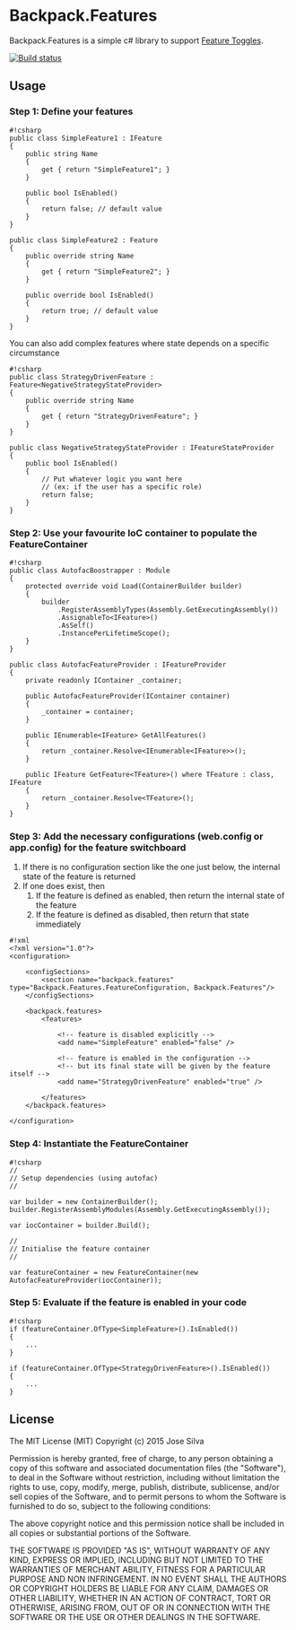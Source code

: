 # Backpack.Features

Backpack.Features is a simple c# library to support [Feature Toggles](http://http://martinfowler.com/bliki/FeatureToggle.html "Feature Toggle, by Martin Fowler").

[![Build status](https://ci.appveyor.com/api/projects/status/k5k2xlb4ud5c06vf/branch/master)](https://ci.appveyor.com/project/JoseSilva/backpack-features/branch/master)

## Usage

### Step 1: Define your features

```
#!csharp
public class SimpleFeature1 : IFeature
{
    public string Name
	{
		get { return "SimpleFeature1"; }
	}

    public bool IsEnabled()
    {
        return false; // default value
    }
}

public class SimpleFeature2 : Feature
{
    public override string Name
    {
        get { return "SimpleFeature2"; }
    }

    public override bool IsEnabled()
    {
        return true; // default value
    }
}
```

You can also add complex features where state depends on a specific circumstance

```
#!csharp
public class StrategyDrivenFeature : Feature<NegativeStrategyStateProvider>
{
    public override string Name
    {
        get { return "StrategyDrivenFeature"; }
    }
}

public class NegativeStrategyStateProvider : IFeatureStateProvider
{
    public bool IsEnabled()
    {
        // Put whatever logic you want here
        // (ex: if the user has a specific role)
        return false;
    }
}
```

### Step 2: Use your favourite IoC container to populate the FeatureContainer

```
#!csharp
public class AutofacBoostrapper : Module
{
    protected override void Load(ContainerBuilder builder)
    {
        builder
            .RegisterAssemblyTypes(Assembly.GetExecutingAssembly())
            .AssignableTo<IFeature>()
            .AsSelf()
            .InstancePerLifetimeScope();
    }
}

public class AutofacFeatureProvider : IFeatureProvider
{
    private readonly IContainer _container;

    public AutofacFeatureProvider(IContainer container)
    {
        _container = container;
    }

    public IEnumerable<IFeature> GetAllFeatures()
    {
        return _container.Resolve<IEnumerable<IFeature>>();
    }

    public IFeature GetFeature<TFeature>() where TFeature : class, IFeature
    {
        return _container.Resolve<TFeature>();
    }
}
```

### Step 3: Add the necessary configurations (web.config or app.config) for the feature switchboard

1. If there is no configuration section like the one just below, the internal state of the feature is returned
2. If one does exist, then
	1. If the feature is defined as enabled, then return the internal state of the feature
	2. If the feature is defined as disabled, then return that state immediately

```
#!xml
<?xml version="1.0"?>
<configuration>

    <configSections>
        <section name="backpack.features" type="Backpack.Features.FeatureConfiguration, Backpack.Features"/>
    </configSections>

    <backpack.features>
        <features>

			<!-- feature is disabled explicitly -->
            <add name="SimpleFeature" enabled="false" /> 
            
			<!-- feature is enabled in the configuration -->
			<!-- but its final state will be given by the feature itself -->
			<add name="StrategyDrivenFeature" enabled="true" /> 

        </features>
    </backpack.features>

</configuration>
```

### Step 4: Instantiate the FeatureContainer

```
#!csharp
//
// Setup dependencies (using autofac)
//

var builder = new ContainerBuilder();
builder.RegisterAssemblyModules(Assembly.GetExecutingAssembly());

var iocContainer = builder.Build();

//
// Initialise the feature container
//

var featureContainer = new FeatureContainer(new AutofacFeatureProvider(iocContainer));
```

### Step 5: Evaluate if the feature is enabled in your code

```
#!csharp
if (featureContainer.OfType<SimpleFeature>().IsEnabled())
{
	...
}

if (featureContainer.OfType<StrategyDrivenFeature>().IsEnabled())
{
	...
}
```
  
## License

The MIT License (MIT)
Copyright (c) 2015 Jose Silva

Permission is hereby granted, free of charge, to any person obtaining a copy of this software and associated documentation files (the "Software"), to deal in the Software without restriction, including without limitation the rights to use, copy, modify, merge, publish, distribute, sublicense, and/or sell copies of the Software, and to permit persons to whom the Software is furnished to do so, subject to the following conditions:

The above copyright notice and this permission notice shall be included in all copies or substantial portions of the Software.

THE SOFTWARE IS PROVIDED "AS IS", WITHOUT WARRANTY OF ANY KIND, EXPRESS OR IMPLIED, INCLUDING BUT NOT LIMITED TO THE WARRANTIES OF MERCHANT ABILITY, FITNESS FOR A PARTICULAR PURPOSE AND NON INFRINGEMENT. IN NO EVENT SHALL THE AUTHORS OR COPYRIGHT HOLDERS BE LIABLE FOR ANY CLAIM, DAMAGES OR OTHER LIABILITY, WHETHER IN AN ACTION OF CONTRACT, TORT OR OTHERWISE, ARISING FROM, OUT OF OR IN CONNECTION WITH THE SOFTWARE OR THE USE OR OTHER DEALINGS IN THE SOFTWARE.